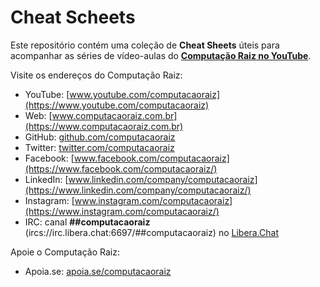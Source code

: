 # Cheat Scheets

Este repositório contém uma coleção de **Cheat Sheets** úteis para
acompanhar as séries de vídeo-aulas do [**Computação Raiz no
YouTube**](https://www.youtube.com/computacaoraiz).

Visite os endereços do Computação Raiz:

* YouTube: [www.youtube.com/computacaoraiz](https://www.youtube.com/computacaoraiz)
* Web: [www.computacaoraiz.com.br](https://www.computacaoraiz.com.br)
* GitHub: [github.com/computacaoraiz](https://github.com/computacaoraiz/)
* Twitter: [twitter.com/computacaoraiz](https://twitter.com/computacaoraiz/)
* Facebook: [www.facebook.com/computacaoraiz](https://www.facebook.com/computacaoraiz/)
* LinkedIn: [www.linkedin.com/company/computacaoraiz](https://www.linkedin.com/company/computacaoraiz/)
* Instagram: [www.instagram.com/computacaoraiz](https://www.instagram.com/computacaoraiz/)
* IRC: canal **##computacaoraiz** (ircs://irc.libera.chat:6697/##computacaoraiz) no [Libera.Chat](https://libera.chat/)

Apoie o Computação Raiz:
* Apoia.se: [apoia.se/computacaoraiz](https://apoia.se/computacaoraiz)
